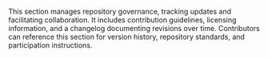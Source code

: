 This section manages repository governance, tracking updates and facilitating collaboration. It includes contribution guidelines, licensing information, and a changelog documenting revisions over time. Contributors can reference this section for version history, repository standards, and participation instructions.
